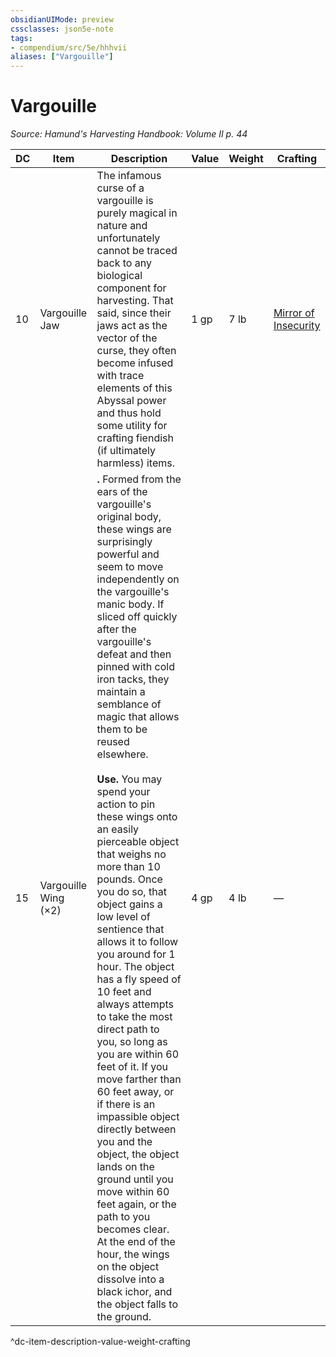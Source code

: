 ```yaml
---
obsidianUIMode: preview
cssclasses: json5e-note
tags:
- compendium/src/5e/hhhvii
aliases: ["Vargouille"]
---
```

# Vargouille
*Source: Hamund's Harvesting Handbook: Volume II p. 44* 

| DC | Item | Description | Value | Weight | Crafting |
|----|------|-------------|-------|--------|----------|
| 10 | Vargouille Jaw | The infamous curse of a vargouille is purely magical in nature and unfortunately cannot be traced back to any biological component for harvesting. That said, since their jaws act as the vector of the curse, they often become infused with trace elements of this Abyssal power and thus hold some utility for crafting fiendish (if ultimately harmless) items. | 1 gp | 7 lb | [Mirror of Insecurity](compendium/items/mirror-of-insecurity-hhhvii.md) |
| 15 | Vargouille Wing (×2) | **.** Formed from the ears of the vargouille's original body, these wings are surprisingly powerful and seem to move independently on the vargouille's manic body. If sliced off quickly after the vargouille's defeat and then pinned with cold iron tacks, they maintain a semblance of magic that allows them to be reused elsewhere.<br /><br />**Use.** You may spend your action to pin these wings onto an easily pierceable object that weighs no more than 10 pounds. Once you do so, that object gains a low level of sentience that allows it to follow you around for 1 hour. The object has a fly speed of 10 feet and always attempts to take the most direct path to you, so long as you are within 60 feet of it. If you move farther than 60 feet away, or if there is an impassible object directly between you and the object, the object lands on the ground until you move within 60 feet again, or the path to you becomes clear. At the end of the hour, the wings on the object dissolve into a black ichor, and the object falls to the ground. | 4 gp | 4 lb | — |
^dc-item-description-value-weight-crafting